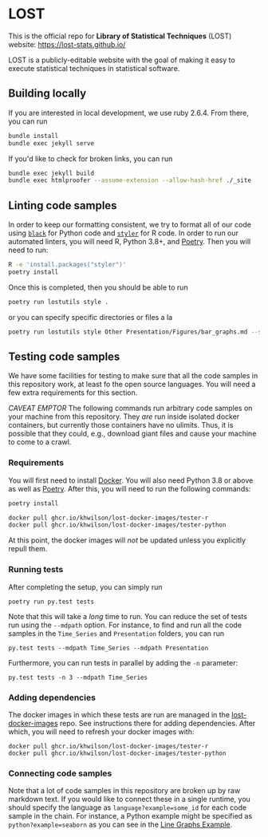 # LOST

This is the official repo for **Library of Statistical Techniques** (LOST) website: https://lost-stats.github.io/

LOST is a publicly-editable website with the goal of making it easy to execute statistical techniques in statistical software.

## Building locally

If you are interested in local development, we use ruby 2.6.4. From there, you can run

```bash
bundle install
bundle exec jekyll serve
```

If you'd like to check for broken links, you can run

```bash
bundle exec jekyll build
bundle exec htmlproofer --assume-extension --allow-hash-href ./_site
```

## Linting code samples

In order to keep our formatting consistent, we try to format all of our code using [`black`](https://github.com/psf/black) for Python code and [`styler`](https://github.com/r-lib/styler) for R code. In order to run our automated linters, you will need R, Python 3.8+, and [Poetry](https://python-poetry.org/docs/#installation). Then you will need to run:

```bash
R -e 'install.packages("styler")'
poetry install
```

Once this is completed, then you should be able to run

```bash
poetry run lostutils style .
```

or you can specify specific directories or files a la

```bash
poetry run lostutils style Other Presentation/Figures/bar_graphs.md --skip Other/create_a_conda_package.md
```

## Testing code samples

We have some facilities for testing to make sure that all the code samples in this repository work, at least fo the open source languages. You will need a few extra requirements for this section.

*CAVEAT EMPTOR* The following commands run arbitrary code samples on your machine from this repository. They _are_ run inside isolated docker containers, but currently those containers have no ulimits. Thus, it is possible that they could, e.g., download giant files and cause your machine to come to a crawl.

### Requirements

You will first need to install [Docker](https://docs.docker.com/desktop/). You will also need Python 3.8 or above as well as [Poetry](https://python-poetry.org/docs/#installation). After this, you will need to run the following commands:

```bash
poetry install

docker pull ghcr.io/khwilson/lost-docker-images/tester-r
docker pull ghcr.io/khwilson/lost-docker-images/tester-python
```

At this point, the docker images will _not_ be updated unless you explicitly repull them.

### Running tests

After completing the setup, you can simply run

```
poetry run py.test tests
```

Note that this will take a _long_ time to run. You can reduce the set of tests run using the `--mdpath` option. For instance, to find and run all the code samples in the `Time_Series` and `Presentation` folders, you can run

```
py.test tests --mdpath Time_Series --mdpath Presentation
```

Furthermore, you can run tests in parallel by adding the `-n` parameter:

```
py.test tests -n 3 --mdpath Time_Series
```

### Adding dependencies

The docker images in which these tests are run are managed in the [lost-docker-images](https://github.com/khwilson/lost-docker-images) repo. See instructions there for adding dependencies. After which, you will need to refresh your docker images with:

```
docker pull ghcr.io/khwilson/lost-docker-images/tester-r
docker pull ghcr.io/khwilson/lost-docker-images/tester-python
```

### Connecting code samples

Note that a lot of code samples in this repository are broken up by raw markdown text. If you would like to connect these in a single runtime, you should specify the language as `language?example=some_id` for each code sample in the chain. For instance, a Python example might be specified as `python?example=seaborn` as you can see in the [Line Graphs Example](https://github.com/LOST-STATS/lost-stats.github.io/blob/source/Presentation/Figures/line_graphs.md).